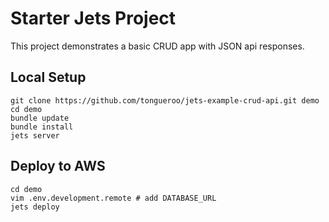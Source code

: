 # Starter Jets Project

This project demonstrates a basic CRUD app with JSON api responses.

## Local Setup

    git clone https://github.com/tongueroo/jets-example-crud-api.git demo
    cd demo
    bundle update
    bundle install
    jets server

## Deploy to AWS

    cd demo
    vim .env.development.remote # add DATABASE_URL
    jets deploy
